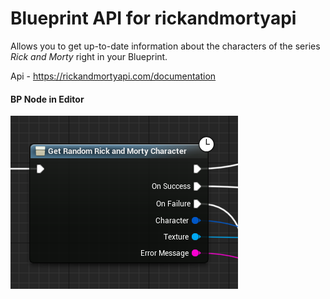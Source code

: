 # Blueprint API for rickandmortyapi

Allows you to get up-to-date information about the characters of the series *Rick and Morty* right in your Blueprint.

Api - https://rickandmortyapi.com/documentation


#### BP Node in Editor
![BPNode](Docs/BPNode.png)